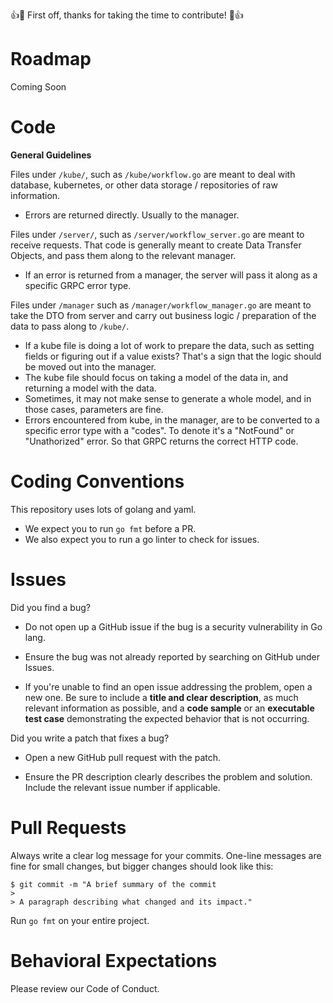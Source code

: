 👍🎉 First off, thanks for taking the time to contribute! 🎉👍

# Roadmap
Coming Soon

# Code
**General Guidelines**

Files under `/kube/`, such as `/kube/workflow.go` are meant to deal with database, kubernetes,
or other data storage / repositories of raw information.

- Errors are returned directly. Usually to the manager.

Files under `/server/`, such as `/server/workflow_server.go` are meant to receive requests.
That code is generally meant to create Data Transfer Objects, and pass them along to
the relevant manager.
- If an error is returned from a manager, the server will pass it along as a specific GRPC error
type.

Files under `/manager` such as `/manager/workflow_manager.go` are meant to take the DTO
from server and carry out business logic / preparation of the data to pass along
to `/kube/`.
- If a kube file is doing a lot of work to prepare the data, such as setting fields
or figuring out if a value exists? That's a sign that the logic should be moved out
into the manager.
- The kube file should focus on taking a model of the data in, and returning a model with
the data.
- Sometimes, it may not make sense to generate a whole model, and in those cases, parameters
are fine.
- Errors encountered from kube, in the manager, are to be converted to a specific
error type with a "codes". To denote it's a "NotFound" or "Unathorized" error.
So that GRPC returns the correct HTTP code.

# Coding Conventions
This repository uses lots of golang and yaml.
- We expect you to run `go fmt` before a PR.
- We also expect you to run a go linter to check for issues.

# Issues

Did you find a bug?

- Do not open up a GitHub issue if the bug is a security vulnerability in Go lang.

- Ensure the bug was not already reported by searching on GitHub under Issues.

- If you're unable to find an open issue addressing the problem, open a new one. Be sure to include a **title and clear description**, as much relevant information as possible, and a **code sample** or an **executable test case** demonstrating the expected behavior that is not occurring.

Did you write a patch that fixes a bug?

- Open a new GitHub pull request with the patch.

- Ensure the PR description clearly describes the problem and solution. Include the relevant issue number if applicable.

# Pull Requests

Always write a clear log message for your commits. One-line messages are fine for small changes, but bigger changes should look like this:

```
$ git commit -m "A brief summary of the commit
> 
> A paragraph describing what changed and its impact."
```

Run `go fmt` on your entire project.
# Behavioral Expectations

Please review our Code of Conduct.